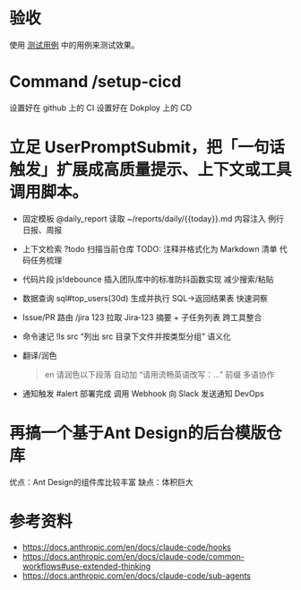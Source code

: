 # 验收
使用 [测试用例](docs/测试用例.md) 中的用例来测试效果。

# Command /setup-cicd
设置好在 github 上的 CI
设置好在 Dokploy 上的 CD

# 立足 UserPromptSubmit，把「一句话触发」扩展成高质量提示、上下文或工具调用脚本。

- 固定模板
  @daily_report
  读取 ~/reports/daily/{{today}}.md 内容注入
  例行日报、周报

- 上下文检索
  ?todo
  扫描当前仓库 TODO: 注释并格式化为 Markdown 清单
  代码任务梳理

- 代码片段
  js!debounce
  插入团队库中的标准防抖函数实现
  减少搜索/粘贴

- 数据查询
  sql#top_users(30d)
  生成并执行 SQL→返回结果表
  快速洞察

- Issue/PR 路由
  /jira 123
  拉取 Jira‑123 摘要 + 子任务列表
  跨工具整合

- 命令速记
  !ls src
  “列出 src 目录下文件并按类型分组”
  语义化

- 翻译/润色

  > en 请润色以下段落
  > 自动加 “请用流畅英语改写：…” 前缀
  > 多语协作

- 通知触发
  #alert 部署完成
  调用 Webhook 向 Slack 发送通知
  DevOps

# 再搞一个基于Ant Design的后台模版仓库

优点：Ant Design的组件库比较丰富
缺点：体积巨大

# 参考资料

- https://docs.anthropic.com/en/docs/claude-code/hooks
- https://docs.anthropic.com/en/docs/claude-code/common-workflows#use-extended-thinking
- https://docs.anthropic.com/en/docs/claude-code/sub-agents
